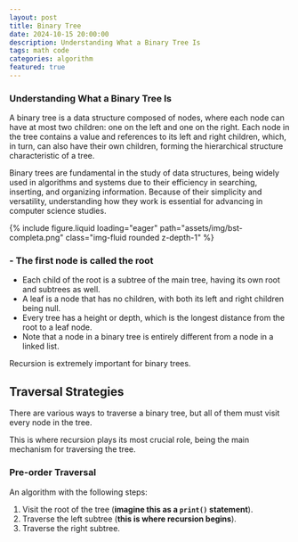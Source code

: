 ```yaml
---
layout: post
title: Binary Tree
date: 2024-10-15 20:00:00
description: Understanding What a Binary Tree Is
tags: math code
categories: algorithm
featured: true
---
```


### Understanding What a Binary Tree Is

A binary tree is a data structure composed of nodes, where each node can have at most two children: one on the left and one on the right. Each node in the tree contains a value and references to its left and right children, which, in turn, can also have their own children, forming the hierarchical structure characteristic of a tree.

Binary trees are fundamental in the study of data structures, being widely used in algorithms and systems due to their efficiency in searching, inserting, and organizing information. Because of their simplicity and versatility, understanding how they work is essential for advancing in computer science studies.

<div class="row mt-3">
    <div class="col-sm mt-3 mt-md-0">
        {% include figure.liquid loading="eager" path="assets/img/bst-completa.png" class="img-fluid rounded z-depth-1" %}
    </div>
</div>

### - The first node is called the root  
- Each child of the root is a subtree of the main tree, having its own root and subtrees as well.  
- A leaf is a node that has no children, with both its left and right children being null.  
- Every tree has a height or depth, which is the longest distance from the root to a leaf node.  
- Note that a node in a binary tree is entirely different from a node in a linked list.  

Recursion is extremely important for binary trees.  

## Traversal Strategies  
There are various ways to traverse a binary tree, but all of them must visit every node in the tree.  

This is where recursion plays its most crucial role, being the main mechanism for traversing the tree.  

### Pre-order Traversal  
An algorithm with the following steps:  
1. Visit the root of the tree (**imagine this as a `print()` statement**).  
2. Traverse the left subtree (**this is where recursion begins**).  
3. Traverse the right subtree.  